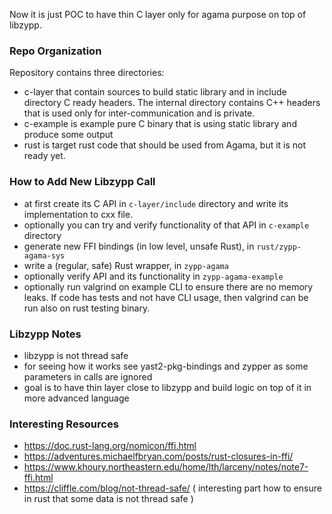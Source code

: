 Now it is just POC to have thin C layer only for agama purpose on top of libzypp.

### Repo Organization

Repository contains three directories:

- c-layer that contain sources to build static library and in include directory C ready headers.
  The internal directory contains C++ headers that is used only for inter-communication and is private.
- c-example is example pure C binary that is using static library and produce some output
- rust is target rust code that should be used from Agama, but it is not ready yet.

### How to Add New Libzypp Call

- at first create its C API in `c-layer/include` directory and write its implementation to cxx file.
- optionally you can try and verify functionality of that API in `c-example` directory
- generate new FFI bindings (in low level, unsafe Rust),  in `rust/zypp-agama-sys`
- write a (regular, safe) Rust wrapper,  in `zypp-agama`
- optionally verify API and its functionality in `zypp-agama-example`
- optionally run valgrind on example CLI to ensure there are no memory leaks. If code has tests and not have CLI usage, then valgrind can be run also on rust testing binary.

### Libzypp Notes

- libzypp is not thread safe
- for seeing how it works see yast2-pkg-bindings and zypper as some parameters in calls are ignored
- goal is to have thin layer close to libzypp and build logic on top of it in more advanced language

### Interesting Resources

- https://doc.rust-lang.org/nomicon/ffi.html
- https://adventures.michaelfbryan.com/posts/rust-closures-in-ffi/
- https://www.khoury.northeastern.edu/home/lth/larceny/notes/note7-ffi.html
- https://cliffle.com/blog/not-thread-safe/ ( interesting part how to ensure in rust that some data is not thread safe )
